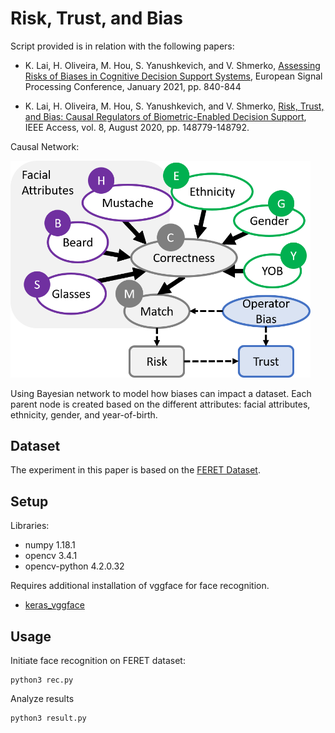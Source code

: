 # Risk, Trust, and Bias

Script provided is in relation with the following papers:

- K. Lai, H. Oliveira, M. Hou, S. Yanushkevich, and V. Shmerko, [Assessing Risks of Biases in Cognitive Decision Support Systems](https://ieeexplore.ieee.org/document/9287384), European Signal Processing Conference, January 2021, pp. 840-844

- K. Lai, H. Oliveira, M. Hou, S. Yanushkevich, and V. Shmerko, [Risk, Trust, and Bias: Causal Regulators of Biometric-Enabled Decision Support](https://ieeexplore.ieee.org/document/9164930), IEEE Access, vol. 8, August 2020, pp. 148779-148792.

Causal Network:

<img src="bn.png" width="480"/>

Using Bayesian network to model how biases can impact a dataset.  Each parent node is created based on the different attributes: facial attributes, ethnicity, gender, and year-of-birth.
 
## Dataset
The experiment in this paper is based on the [FERET Dataset](https://www.nist.gov/itl/products-and-services/color-feret-database).

## Setup
Libraries:
- numpy 1.18.1
- opencv 3.4.1
- opencv-python 4.2.0.32

Requires additional installation of vggface for face recognition.

- [keras_vggface](https://github.com/rcmalli/keras-vggface/tree/master/keras_vggface)

## Usage
Initiate face recognition on FERET dataset:
```
python3 rec.py
```

Analyze results
```
python3 result.py
```

